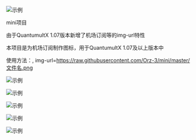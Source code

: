 
![示例](https://raw.githubusercontent.com/Orz-3/mini/none/头部.png)

mini项目

由于QuantumultX 1.07版本新增了机场订阅等的img-url特性

本项目是为机场订阅制作图标，用于QuantumultX 1.07及以上版本中


使用方法：, img-url=https://raw.githubusercontent.com/Orz-3/mini/master/文件名.png

![示例](https://raw.githubusercontent.com/Orz-3/mini/none/新1.png)

![示例](https://raw.githubusercontent.com/Orz-3/mini/none/新2.png)

![示例](https://raw.githubusercontent.com/Orz-3/mini/none/新3.png)

![示例](https://raw.githubusercontent.com/Orz-3/mini/none/新4.png)

![示例](https://raw.githubusercontent.com/Orz-3/mini/none/新10.png)





